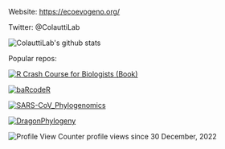 Website: https://ecoevogeno.org/

Twitter: @ColauttiLab

![ColauttiLab's github stats](https://github-readme-stats.vercel.app/api?username=colauttilab&theme=dracula)

Popular repos:

[![R Crash Course for Biologists (Book)](https://github-readme-stats.vercel.app/api/pin/?username=colauttilab&repo=RCrashCourse_Book&theme=dracula)](https://github.com/ColauttiLab/RCrashCourse_Book)

[![baRcodeR](https://github-readme-stats.vercel.app/api/pin/?username=ropensci&repo=baRcodeR&theme=dracula)](https://github.com/ropensci/baRcodeR)

[![SARS-CoV_Phylogenomics](https://github-readme-stats.vercel.app/api/pin/?username=colauttilab&repo=SARS-CoV_Phylogenomics&theme=dracula)](https://github.com/ColauttiLab/SARS-CoV_Phylogenomics)

[![DragonPhylogeny](https://github-readme-stats.vercel.app/api/pin/?username=colauttilab&repo=DragonPhylogeny&theme=dracula)](https://github.com/ColauttiLab/DragonPhylogeny)


![Profile View Counter](https://komarev.com/ghpvc/?username=ColauttiLab&color=ff69b4&style=for-the-badge) profile views since 30 December, 2022

